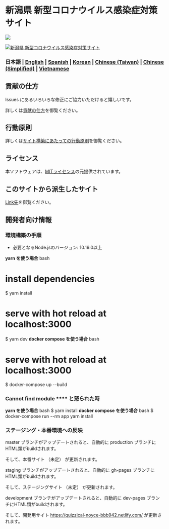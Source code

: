 # 新潟県 新型コロナウイルス感染症対策サイト

![](https://github.com/tokyo-metropolitan-gov/covid19/workflows/production%20deploy/badge.svg)

[![新潟県 新型コロナウイルス感染症対策サイト](https://github.com/michiyac4ngt/covid19/blob/development/static/ogp.png)](https://stopcovid19.metro.tokyo.lg.jp/)

### 日本語 | [English](./README_EN.md) | [Spanish](./README_ES.md) | [Korean](./README_KO.md) | [Chinese (Taiwan)](./README_ZH_TW.md) | [Chinese (Simplified)](./README_ZH_CN.md) | [Vietnamese](./README_VI.md)

## 貢献の仕方
Issues にあるいろいろな修正にご協力いただけると嬉しいです。

詳しくは[貢献の仕方](./.github/CONTRIBUTING.md)を御覧ください。


## 行動原則
詳しくは[サイト構築にあたっての行動原則](./.github/CODE_OF_CONDUCT.md)を御覧ください。

## ライセンス
本ソフトウェアは、[MITライセンス](./LICENSE.txt)の元提供されています。

## このサイトから派生したサイト

[Link先](./forkedSites.md)を御覧ください。

## 開発者向け情報

### 環境構築の手順

- 必要となるNode.jsのバージョン: 10.19.0以上

**yarn を使う場合**
bash
# install dependencies
$ yarn install

# serve with hot reload at localhost:3000
$ yarn dev
**docker compose を使う場合**
bash
# serve with hot reload at localhost:3000
$ docker-compose up --build
### Cannot find module **** と怒られた時
**yarn を使う場合**
bash
$ yarn install
**docker compose を使う場合**
bash
$ docker-compose run --rm app yarn install

### ステージング・本番環境への反映
master ブランチがアップデートされると、自動的に production ブランチにHTML類がbuildされます。

そして、本番サイト （未定） が更新されます。

staging ブランチがアップデートされると、自動的に gh-pages ブランチにHTML類がbuildされます。

そして、ステージングサイト （未定） が更新されます。

development ブランチがアップデートされると、自動的に dev-pages ブランチにHTML類がbuildされます。

そして、開発用サイト https://quizzical-noyce-bbb942.netlify.com/ が更新されます。
